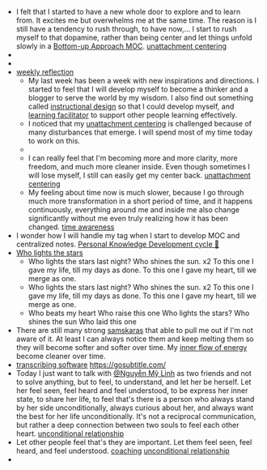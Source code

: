 - I felt that I started to have a new whole door to explore and to learn from. It excites me but overwhelms me at the same time. The reason is I still have a tendency to rush through, to have now,... I start to rush myself to that dopamine, rather than being center and let things unfold slowly in a [Bottom-up Approach MOC](<Bottom-up Approach MOC.md>). [unattachment centering](<unattachment centering.md>)
- 
- 
- [weekly reflection](<weekly reflection.md>) 
    - My last week has been a week with new inspirations and directions. I started to feel that I will develop myself to become a thinker and a blogger to serve the world by my wisdom. I also find out something called [instructional design](<instructional design.md>) so that I could develop myself, and [learning facilitator](<learning facilitator.md>) to support other people learning effectively.
    - I noticed that my [unattachment centering](<unattachment centering.md>) is challenged because of many disturbances that emerge. I will spend most of my time today to work on this.
    - 
    - I can really feel that I'm becoming more and more clarity, more freedom, and much more cleaner inside. Even though sometimes I will lose myself, I still can easily get my center back. [unattachment centering](<unattachment centering.md>)
    - My feeling about time now is much slower, because I go through much more transformation in a short period of time, and it happens continuously, everything around me and inside me also change significantly without me even truly realizing how it has been changed. [time awareness](<time awareness.md>)
- I wonder how I will handle my tag when I start to develop MOC and centralized notes. [Personal Knowledge Development cycle 🌲 ](<Personal Knowledge Development cycle 🌲 .md>)
- [Who lights the stars](<Who lights the stars.md>)
    - Who lights the stars last night?
Who shines the sun. x2 
To this one I gave my life, till my days as done.
To this one I gave my heart, till we merge as one.
    - Who lights the stars last night?
Who shines the sun. x2 
To this one I gave my life, till my days as done.
To this one I gave my heart, till we merge as one.
    - Who beats my heart
Who raise this one
Who lights the stars?
Who shines the sun
Who laid this one
- There are still many strong [samskaras](<samskaras.md>) that able to pull me out if I'm not aware of it. At least I can always notice them and keep melting them so they will become softer and softer over time. My [inner flow of energy](<inner flow of energy.md>) become cleaner over time. 
-  [transcribing software](<transcribing software.md>) https://gosubtitle.com/
- Today I just want to talk with [@Nguyễn Mỹ Linh](<@Nguyễn Mỹ Linh.md>) as two friends and not to solve anything, but to feel, to understand, and let her be herself. Let her feel seen, feel heard and feel understood, to be express her inner state, to share her life, to feel that's there is a person who always stand by her side unconditionally, always curious about her, and always want the best for her life unconditionally. It's not a reciprocal communication, but rather a deep connection between two souls to feel each other heart. [unconditional relationship](<unconditional relationship.md>)
- Let other people feel that's they are important. Let them feel seen, feel heard, and feel understood. [coaching](<coaching.md>) [unconditional relationship](<unconditional relationship.md>)
- 
